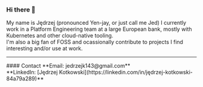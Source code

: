 ### Hi there 👋
My name is Jędrzej (pronounced Yen-jay, or just call me Jed) I currently work in a Platform Engineering team at a large European bank, mostly with Kubernetes and other cloud-native tooling.<br>
I'm also a big fan of FOSS and ocassionally contribute to projects I find interesting and/or use at work.
<hr>
#### Contact
**Email: jedrzejk143@gmail.com**<br>
**LinkedIn: [Jędrzej Kotkowski](https://linkedin.com/in/jędrzej-kotkowski-84a79a289)**  


<!--
**jjsiv/jjsiv** is a ✨ _special_ ✨ repository because its `README.md` (this file) appears on your GitHub profile.

Here are some ideas to get you started:

- 🔭 I’m currently working on ...
- 🌱 I’m currently learning ...
- 👯 I’m looking to collaborate on ...
- 🤔 I’m looking for help with ...
- 💬 Ask me about ...
- 📫 How to reach me: ...
- 😄 Pronouns: ...
- ⚡ Fun fact: ...
-->
